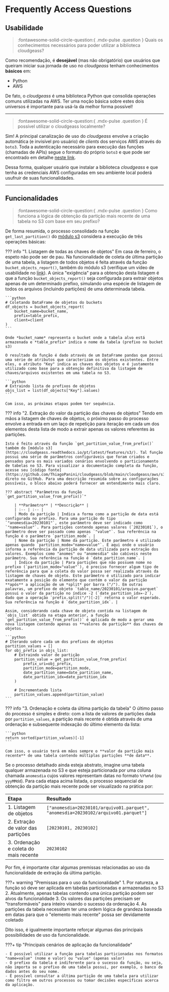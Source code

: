 # Frequently Access Questions

## Usabilidade

> :fontawesome-solid-circle-question:{ .mdx-pulse .question } Quais os conhecimentos necessários para poder utilizar a biblioteca cloudgeass?

Como recomendação, é **desejável** (mas não obrigatório) que usuários que queiram iniciar sua jornada de uso no *cloudgeass* tenham conhecimentos **básicos** em:

- Python
- AWS

De fato, o *cloudgeass* é uma biblioteca Python que consolida operações comuns utilizadas na AWS. Ter uma noção básica sobre estes dois universos é importante para usá-la da melhor forma possível!

___

> :fontawesome-solid-circle-question:{ .mdx-pulse .question } É possível utilizar o cloudgeass localmente?

Sim! A principal canalização de uso do *cloudgeass* envolve a criação automática (e invisível pro usuário) de *clients* dos serviços AWS através do `boto3`. Toda a autenticação necessário para execução das funções (chamadas de APIs) segue o formato do próprio `boto3` e que pode ser encontrado em detalhe [neste link](https://boto3.amazonaws.com/v1/documentation/api/latest/guide/credentials.html).

Dessa forma, qualquer usuário que instalar a biblioteca *cloudgeass* e que tenha as credenciais AWS configuradas em seu ambiente local poderá usufruir de suas funcionalidades.

___


## Funcionalidades

> :fontawesome-solid-circle-question:{ .mdx-pulse .question } Como funciona a lógica de obtenção da partição mais recente de uma tabela no S3 com base em seu prefixo?

De forma resumida, o processo consolidado na função `get_last_partition()` do [módulo s3](../features/s3.md) considera a execução de três operações básicas:

??? info "1. Listagem de todas as chaves de objetos"
    Em casa de ferreiro, o espeto não pode ser de pau. Na funcionalidade de coleta de última partição de uma tabela, a listagem de todos objetos é feita através da função `bucket_objects_report()`, também do módulo s3 (verifique um vídeo de usabilidade no [link](../features/s3.md#exemplos-práticos)). A única "exigência" para a obtenção desta listagem é que a função `bucket_objects_report()` seja configurada para extrair objetos apenas de um determinado prefixo, simulando uma espécie de listagem de todos os arquivos (incluindo partições) de uma determinada tabela.

    ```python
    # Coletando DataFrame de objetos do buckets
    df_objects = bucket_objects_report(
        bucket_name=bucket_name,
        prefix=table_prefix,
        client=client
    )
    ```

    Onde *bucket_name* representa o bucket onde a tabela alvo está armazenada e *table_prefix* indica o nome da tabela (prefixo no bucket s3)

    O resultado da função é dado através de um DataFrame pandas que possui uma série de atributos que caracterizam os objetos existentes. Entre eles, o atributo "Key" indica as chaves dos objetos e é justamente utilizado como base para a obtenção definitiva da listagem de chaves/arquivos existentes em uma tabela no S3.

    ```python
    # Extraindo lista de prefixos de objetos
    objs_list = list(df_objects["Key"].values)
    ```

    Com isso, as próximas etapas podem ter sequência.

??? info "2. Extração do valor da partição das chaves de objetos"
    Tendo em mãos a listagem de chaves de objetos, o próximo passo do processo envolve a entrada em um laço de repetição para iteração em cada um dos elementos desta lista de modo a extrair apenas os valores referentes às partições.

    Isto é feito através da função `get_partition_value_from_prefix()` também do [módulo s3](https://cloudgeass.readthedocs.io/pt/latest/features/s3/). Tal função possui uma série de parâmetros configuráveis que foram criados e pensados para os mais variados cenários envolvendo o particionamento de tabelas no S3. Para visualizar a documentação completa da função, acesse seu [código fonte](https://github.com/ThiagoPanini/cloudgeass/blob/main/cloudgeass/aws/s3.py#L243) direto no GitHub. Para uma descrição resumida sobre as configurações possíveis, o bloco abaixo poderá fornecer um entendimento mais claro.

    ??? abstract "Parâmetros da função `get_partition_value_from_prefix()`"

        | **Parâmetro** | **Descrição** |
        | :-- | :-- |
        | Modo da partição | Indica a forma como a partição de data está configurada no prefixo. Para uma partição do tipo `"anomesdia=20230101"`, este parâmetro deve ser indicado como `"name=value"`. Para partições contendo apenas valores (`20230101`), o parâmetro deve ser passado como apenas `"value"`. Sua referência na função é o parâmetro `partition_mode`. |
        | Nome da partição | Nome da partição. Este parâmetro é utilizado apenas quando `partition_mode="name=value"`. É aqui onde o usuário informa a referência da partição de data utilizada para extração dos valores. Exemplos como "anomes" ou "anomesdia" são cabíveis neste parâmetro. Sua referência na função é `date_partition_name`. |
        | Índice da partição | Para partições que não possuem nome no prefixo (`partition_mode="value"`), é preciso fornecer algum tipo de referência para que a coleta do valor possa ser realizada através da listagem de chaves de objeto. Este parâmetro é utilizado para indicar exatamente a posição do elemento que contém o valor da partição **após** a aplicação de um *split* por barra ("/"). Em outras palavras, um prefixo de objeto `table_name/20230101/arquivo.parquet` possui o valor da partição no índice -2 (`date_partition_idx=-2`), dado que a operação `prefix.split("/")[-2]` retorna o valor esperado. Sua referência na função é `date_partition_idx`. |

    Assim, considerando cada chave de objeto contida na listagem de `objs_list` obtida na etapa anterior, a função `get_partition_value_from_prefix()` é aplicada de modo a gerar uma nova listagem contendo apenas os **valores de partição** das chaves de objetos.

    ```python
    # Iterando sobre cada um dos prefixos de objetos
    partition_values = []
    for obj_prefix in objs_list:
        # Extraindo valor de partição
        partition_value = get_partition_value_from_prefix(
            prefix_uri=obj_prefix,
            partition_mode=partition_mode,
            date_partition_name=date_partition_name,
            date_partition_idx=date_partition_idx
        )

        # Incrementando lista
        partition_values.append(partition_value)
    ```

??? info "3. Ordenação e coleta da última partição da tabela"
    O último passo do processo é simples e direto: com a lista de valores de partições dada por `partition_values`, a partição mais recente é obtida através de uma ordenação e subsequente indexação do último elemento da lista:

    ```python
    return sorted(partition_values)[-1]
    ```

    Com isso, o usuário terá em mãos sempre o **valor da partição mais recente** de uma tabela contendo múltiplas partições **de data**.


Se o processo detalhado ainda esteja abstrato, imagine uma tabela qualquer armazenada no S3 e que esteja particionada por uma coluna chamada `anomesdia` cujos valores representam datas no formato `%Y%m%d` (ou `yyyMMdd`). Para cada etapa acima listada, o processo sequencial de obtenção da partição mais recente pode ser visualizado na prática por:

| **Etapa** | **Resultado** |
| :-- | :-- |
| 1. Listagem de objetos | `["anomesdia=20230101/arquivo01.parquet", "anomesdia=20230102/arquivo01.parquet"]` |
| 2. Extração de valor das partições | `[20230101, 20230102]` |
| 3. Ordenação e coleta do mais recente | `20230102` |


Por fim, é importante citar algumas premissas relacionadas ao uso da funcionalidade de extração da última partição.

???+ warning "Premissas para o uso da funcionalidade"
    1. Por natureza, a função só deve ser aplicada em tabelas particionadas e armazenadas no S3
    2. Atualmente, apenas tabelas contendo uma única partição podem ser alvos da funcionalidade
    3. Os valores das partições precisam ser "transformáveis" para inteiro visando o sucesso da ordenação
    4. As partições da tabela necessitam ter uma ordem lógica de grandeza baseada em datas para que o "elemento mais recente" possa ser devidamente coletado

Dito isso, é igualmente importante reforçar algumas das principais possibilidades de uso da funcionalidade.

???+ tip "Principais cenários de aplicação da funcionalidade"

    - É possível utilizar a função para tabelas particionadas nos formatos "name=value" (nome e valor) ou "value" (apenas valor)
    - O prefixo da tabela é indiferente para o sucesso da função, ou seja, não importa se o prefixo de uma tabela possui, por exemplo, o banco de dados antes do seu nome.
    - É possível consultar a última partição de uma tabela para utilizar como filtro em outros processos ou tomar decisões específicas acerca da aplicação.
